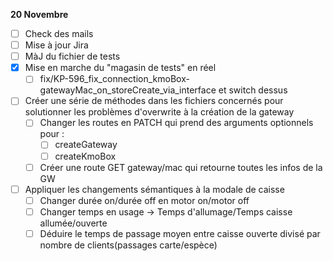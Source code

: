 **20 Novembre**
- [ ] Check des mails
- [ ] Mise à jour Jira
- [ ] MàJ du fichier de tests
- [x] Mise en marche du "magasin de tests" en réel
    - [ ] fix/KP-596_fix_connection_kmoBox-gatewayMac_on_storeCreate_via_interface et switch dessus
- [ ] Créer une série de méthodes dans les fichiers concernés pour solutionner les problèmes d'overwrite à la création de la gateway
    - [ ] Changer les routes en PATCH qui prend des arguments optionnels pour :
        - [ ] createGateway
        - [ ] createKmoBox
    - [ ] Créer une route GET gateway/mac qui retourne toutes les infos de la GW
- [ ] Appliquer les changements sémantiques à la modale de caisse 
    - [ ] Changer durée on/durée off en motor on/motor off 
    - [ ] Changer temps en usage → Temps d'allumage/Temps caisse allumée/ouverte
    - [ ] Déduire le temps de passage moyen entre caisse ouverte divisé par nombre de clients(passages carte/espèce)